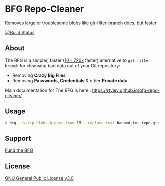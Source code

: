 # BFG Repo-Cleaner

Removes large or troublesome blobs like git-filter-branch does, but faster

[![Build Status](https://travis-ci.org/rtyley/bfg-repo-cleaner.svg?branch=master)](https://travis-ci.org/rtyley/bfg-repo-cleaner)

## About

The BFG is a simpler, faster ([10 - 720x](https://docs.google.com/spreadsheet/ccc?key=0AsR1d5Zpes8HdER3VGU1a3dOcmVHMmtzT2dsS2xNenc) faster)
alternative to `git-filter-branch` for cleansing bad data out of your Git repository:

* Removing **Crazy Big Files**
* Removing **Passwords, Credentials** & other **Private data**

Main documentation for The BFG is here : <https://rtyley.github.io/bfg-repo-cleaner/>

## Usage

```bash
$ bfg --strip-blobs-bigger-than 1M --replace-text banned.txt repo.git
```

## Support

[Fund the BFG](https://j.mp/fund-bfg)

## License

[GNU General Public License v3.0](LICENSE)
